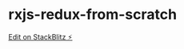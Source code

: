 # rxjs-redux-from-scratch

[Edit on StackBlitz ⚡️](https://stackblitz.com/edit/rxjs-redux-from-scratch)